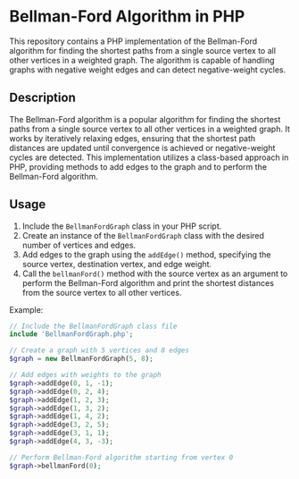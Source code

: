 # Bellman-Ford Algorithm in PHP

This repository contains a PHP implementation of the Bellman-Ford algorithm for finding the shortest paths from a single source vertex to all other vertices in a weighted graph. The algorithm is capable of handling graphs with negative weight edges and can detect negative-weight cycles.

## Description

The Bellman-Ford algorithm is a popular algorithm for finding the shortest paths from a single source vertex to all other vertices in a weighted graph. It works by iteratively relaxing edges, ensuring that the shortest path distances are updated until convergence is achieved or negative-weight cycles are detected. This implementation utilizes a class-based approach in PHP, providing methods to add edges to the graph and to perform the Bellman-Ford algorithm.

## Usage

1. Include the `BellmanFordGraph` class in your PHP script.
2. Create an instance of the `BellmanFordGraph` class with the desired number of vertices and edges.
3. Add edges to the graph using the `addEdge()` method, specifying the source vertex, destination vertex, and edge weight.
4. Call the `bellmanFord()` method with the source vertex as an argument to perform the Bellman-Ford algorithm and print the shortest distances from the source vertex to all other vertices.

Example:

```php
// Include the BellmanFordGraph class file
include 'BellmanFordGraph.php';

// Create a graph with 5 vertices and 8 edges
$graph = new BellmanFordGraph(5, 8);

// Add edges with weights to the graph
$graph->addEdge(0, 1, -1);
$graph->addEdge(0, 2, 4);
$graph->addEdge(1, 2, 3);
$graph->addEdge(1, 3, 2);
$graph->addEdge(1, 4, 2);
$graph->addEdge(3, 2, 5);
$graph->addEdge(3, 1, 1);
$graph->addEdge(4, 3, -3);

// Perform Bellman-Ford algorithm starting from vertex 0
$graph->bellmanFord(0);
